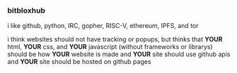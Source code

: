 ### bitbloxhub

i like github, python, IRC, gopher, RISC-V, ethereum, IPFS, and tor

i think websites should not have tracking or popups, but thinks that **YOUR** html, **YOUR** css, and **YOUR** javascript (without frameworks or librarys) should be how **YOUR** website is made and **YOUR** site should use github apis and **YOUR** site should be hosted on github pages 
